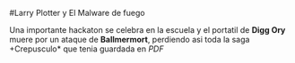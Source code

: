 #Larry Plotter y El Malware de fuego

Una importante hackaton se celebra en la escuela y el portatil de **Digg Ory** muere por un ataque de **Ballmermort**, 
perdiendo asi toda la saga +Crepusculo* que tenia guardada en *PDF*
